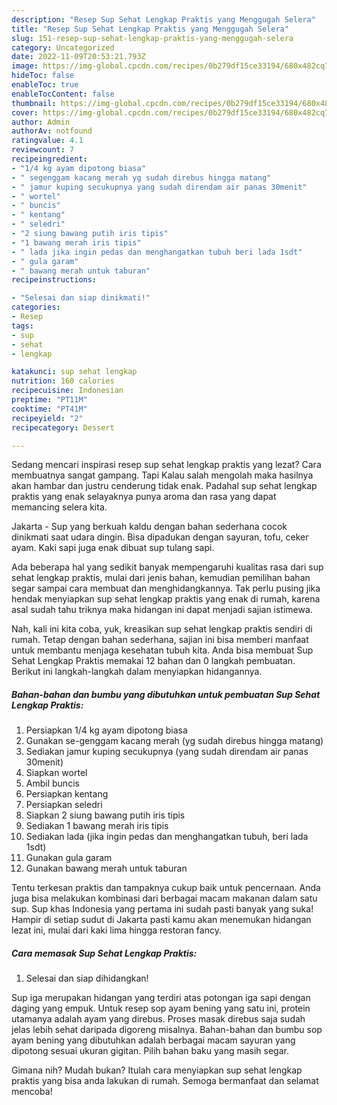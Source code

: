 ```yaml
---
description: "Resep Sup Sehat Lengkap Praktis yang Menggugah Selera"
title: "Resep Sup Sehat Lengkap Praktis yang Menggugah Selera"
slug: 151-resep-sup-sehat-lengkap-praktis-yang-menggugah-selera
category: Uncategorized
date: 2022-11-09T20:53:21.793Z
image: https://img-global.cpcdn.com/recipes/0b279df15ce33194/680x482cq70/sup-sehat-lengkap-praktis-foto-resep-utama.jpg
hideToc: false
enableToc: true
enableTocContent: false
thumbnail: https://img-global.cpcdn.com/recipes/0b279df15ce33194/680x482cq70/sup-sehat-lengkap-praktis-foto-resep-utama.jpg
cover: https://img-global.cpcdn.com/recipes/0b279df15ce33194/680x482cq70/sup-sehat-lengkap-praktis-foto-resep-utama.jpg
author: Admin
authorAv: notfound
ratingvalue: 4.1
reviewcount: 7
recipeingredient:
- "1/4 kg ayam dipotong biasa"
- " segenggam kacang merah yg sudah direbus hingga matang"
- " jamur kuping secukupnya yang sudah direndam air panas 30menit"
- " wortel"
- " buncis"
- " kentang"
- " seledri"
- "2 siung bawang putih iris tipis"
- "1 bawang merah iris tipis"
- " lada jika ingin pedas dan menghangatkan tubuh beri lada 1sdt"
- " gula garam"
- " bawang merah untuk taburan"
recipeinstructions:

- "Selesai dan siap dinikmati!"
categories:
- Resep
tags:
- sup
- sehat
- lengkap

katakunci: sup sehat lengkap 
nutrition: 160 calories
recipecuisine: Indonesian
preptime: "PT11M"
cooktime: "PT41M"
recipeyield: "2"
recipecategory: Dessert

---
```



Sedang mencari inspirasi resep sup sehat lengkap praktis yang lezat? Cara membuatnya sangat gampang. Tapi Kalau salah mengolah maka hasilnya akan hambar dan justru cenderung tidak enak. Padahal sup sehat lengkap praktis yang enak selayaknya punya aroma dan rasa yang dapat memancing selera kita.


Jakarta - Sup yang berkuah kaldu dengan bahan sederhana cocok dinikmati saat udara dingin. Bisa dipadukan dengan sayuran, tofu, ceker ayam. Kaki sapi juga enak dibuat sup tulang sapi.

Ada beberapa hal yang sedikit banyak mempengaruhi kualitas rasa dari sup sehat lengkap praktis, mulai dari jenis bahan, kemudian pemilihan bahan segar sampai cara membuat dan menghidangkannya. Tak perlu pusing jika hendak menyiapkan sup sehat lengkap praktis yang enak di rumah, karena asal sudah tahu triknya maka hidangan ini dapat menjadi sajian istimewa.


Nah, kali ini kita coba, yuk, kreasikan sup sehat lengkap praktis sendiri di rumah. Tetap dengan bahan sederhana, sajian ini bisa memberi manfaat untuk membantu menjaga kesehatan tubuh kita. Anda bisa membuat Sup Sehat Lengkap Praktis memakai 12 bahan dan 0 langkah pembuatan. Berikut ini langkah-langkah dalam menyiapkan hidangannya.

<!--inarticleads1-->

##### Bahan-bahan dan bumbu yang dibutuhkan untuk pembuatan Sup Sehat Lengkap Praktis:

1. Persiapkan 1/4 kg ayam dipotong biasa
1. Gunakan  se-genggam kacang merah (yg sudah direbus hingga matang)
1. Sediakan  jamur kuping secukupnya (yang sudah direndam air panas 30menit)
1. Siapkan  wortel
1. Ambil  buncis
1. Persiapkan  kentang
1. Persiapkan  seledri
1. Siapkan 2 siung bawang putih iris tipis
1. Sediakan 1 bawang merah iris tipis
1. Sediakan  lada (jika ingin pedas dan menghangatkan tubuh, beri lada 1sdt)
1. Gunakan  gula garam
1. Gunakan  bawang merah untuk taburan


Tentu terkesan praktis dan tampaknya cukup baik untuk pencernaan. Anda juga bisa melakukan kombinasi dari berbagai macam makanan dalam satu sup. Sup khas Indonesia yang pertama ini sudah pasti banyak yang suka! Hampir di setiap sudut di Jakarta pasti kamu akan menemukan hidangan lezat ini, mulai dari kaki lima hingga restoran fancy. 

<!--inarticleads2-->

##### Cara memasak Sup Sehat Lengkap Praktis:


1. Selesai dan siap dihidangkan!

Sup iga merupakan hidangan yang terdiri atas potongan iga sapi dengan daging yang empuk. Untuk resep sop ayam bening yang satu ini, protein utamanya adalah ayam yang direbus. Proses masak direbus saja sudah jelas lebih sehat daripada digoreng misalnya. Bahan-bahan dan bumbu sop ayam bening yang dibutuhkan adalah berbagai macam sayuran yang dipotong sesuai ukuran gigitan. Pilih bahan baku yang masih segar. 

Gimana nih? Mudah bukan? Itulah cara menyiapkan sup sehat lengkap praktis yang bisa anda lakukan di rumah. Semoga bermanfaat dan selamat mencoba!
